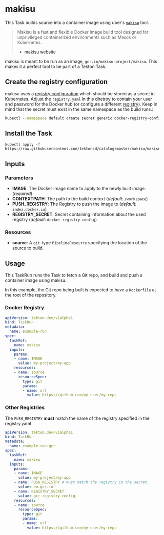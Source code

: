 # makisu

This Task builds source into a container image using uber's
[`makisu`](https://github.com/uber/makisu) tool.

>Makisu is a fast and flexible Docker image build tool designed for unprivileged
>containerized environments such as Mesos or Kubernetes.
> - [makisu website](https://github.com/uber/makisu)

makisu is meant to be run as an image, `gcr.io/makisu-project/makisu`. This
makes it a perfect tool to be part of a Tekton Task.

## Create the registry configuration

makisu uses a [registry
configuration](https://github.com/uber/makisu/blob/master/docs/REGISTRY.md)
which should be stored as a secret in Kubernetes. Adjust the `registry.yaml` in
this diretroy to contain your user and password for the Docker hub (or
configure a different
[registry](https://github.com/uber/makisu/blob/master/docs/REGISTRY.md#examples)).
Keep in mind that the secret must exist in the same namespace as the build
runs.:

```bash
kubectl --namespace default create secret generic docker-registry-config --from-file=./registry.yaml
```

## Install the Task

```
kubectl apply -f https://raw.githubusercontent.com/tektoncd/catalog/master/makisu/makisu.yaml
```

## Inputs

### Parameters

* **IMAGE**: The Docker image name to apply to the newly built image.
  (_required_)
* **CONTEXTPATH**: The path to the build context (_default:_
  `/workspace`)
* **PUSH_REGISTRY**: The Registry to push the image to (_default:_
  `index.docker.io`)
* **REGISTRY_SECRET**: Secret containing information about the used regsitry (_default:_
  `docker-registry-config`)

### Resources

* **source**: A `git`-type `PipelineResource` specifying the location of the
  source to build.

## Usage

This TaskRun runs the Task to fetch a Git repo, and build and push a container
image using makisu.

In this example, the Git repo being built is expected to have a `Dockerfile` at
the root of the repository.

### Docker Registry

```yaml
apiVersion: tekton.dev/v1alpha1
kind: TaskRun
metadata:
  name: example-run
spec:
  taskRef:
    name: makisu
  inputs:
    params:
    - name: IMAGE
      value: my-project/my-app
    resources:
    - name: source
      resourceSpec:
        type: git
        params:
        - name: url
          value: https://github.com/my-user/my-repo
```

### Other Registries

The `PUSH_REGISTRY` **must** match the name of the registry specified in the registry.yaml

```yaml
apiVersion: tekton.dev/v1alpha1
kind: TaskRun
metadata:
  name: example-run-gcr
spec:
  taskRef:
    name: makisu
  inputs:
    params:
    - name: IMAGE
      value: my-project/my-app
    - name: PUSH_REGISTRY # must match the registry in the secret
      value: eu.gcr.io
    - name: REGISTRY_SECRET
      value: gcr-registry-config
    resources:
    - name: source
      resourceSpec:
        type: git
        params:
        - name: url
          value: https://github.com/my-user/my-repo
```
